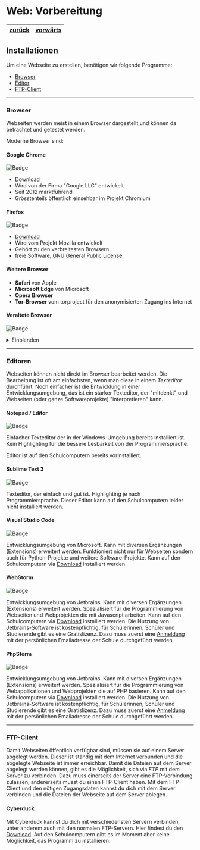 # Web: Vorbereitung

| [zurück](./Begriffe.md) | [vorwärts](tbd) |
| --- | --- |

## Installationen

Um eine Webseite zu erstellen, benötigen wir folgende Programme:

- [Browser](#browser)
- [Editor](#editor)
- [FTP-Client](#ftp)

---

### <a name="browser">Browser</a>
Webseiten werden meist in einem Browser dargestellt und können da betrachtet und getestet werden.

Moderne Browser sind:

#### Google Chrome

![Badge](https://img.shields.io/badge/Browser-sicher-brightgreen)

- [Download](https://www.google.com/intl/de/chrome/)
- Wird von der Firma "Google LLC" entwickelt
- Seit 2012 marktführend
- Grösstenteils öffentlich einsehbar im Projekt Chromium

#### Firefox

![Badge](https://img.shields.io/badge/Browser-sicher-brightgreen)

- [Download](https://www.mozilla.org/de/firefox/new/)
- Wird vom Projekt Mozilla entwickelt
- Gehört zu den verbreitesten Browsern
- freie Software, [GNU General Public License](https://de.wikipedia.org/wiki/GNU_General_Public_License)

#### Weitere Browser

- **Safari** von Apple
- **Microsoft Edge** von Microsoft
- **Opera Browser**
- **Tor-Browser** vom torproject für den anonymisierten Zugang ins Internet

#### Veraltete Browser

![Badge](https://img.shields.io/badge/Browser-unsicher-red)

<details>
<summary>Einblenden</summary>

- Internet Explorer
- Netscape
- Mosaic

Diese Browser sollten nicht verwendet werden, da sie nicht mehr den neusten Sicherheitsanforderungen entsprechen.
</details>

---

### <a name="editor">Editoren</a>

Webseiten können nicht direkt im Browser bearbeitet werden. Die Bearbeitung ist oft am einfachsten,
wenn man diese in einem *Texteditor* durchführt.
Noch einfacher ist die Entwicklung in einer Entwicklungsumgebung,
das ist ein starker Texteditor, der "mitdenkt" und Webseiten (oder ganze Softwareprojekte) "interpretieren" kann.

#### Notepad / Editor

![Badge](https://img.shields.io/badge/Editor-Texteditor-yellow)

Einfacher Texteditor der in der Windows-Umgebung bereits installiert ist.
Kein Highlighting für die bessere Lesbarkeit von der Programmiersprache.

Editor ist auf den Schulcomputern bereits vorinstalliert.

#### Sublime Text 3

![Badge](https://img.shields.io/badge/Editor-Texteditor-yellow)

Texteditor, der einfach und gut ist. Highlighting je nach Programmiersprache.
Dieser Editor kann auf den Schulcomputern leider nicht installiert werden.

#### Visual Studio Code

![Badge](https://img.shields.io/badge/Editor-Entwicklungsumgebung-blue)

Entwicklungsumgebung von Microsoft. Kann mit diversen Ergänzungen (Extensions) erweitert werden.
Funktioniert nicht nur für Webseiten sondern auch für Python-Projekte und weitere Software-Projekte.
Kann auf den Schulcomputern via [Download](https://code.visualstudio.com/download) installiert werden.

#### WebStorm

![Badge](https://img.shields.io/badge/Editor-Entwicklungsumgebung-blue)

Entwicklungsumgebung von Jetbrains. Kann mit diversen Ergänzungen (Extensions) erweitert werden.
Spezialisiert für die Programmierung von Webseiten und Webprojekten die mit Javascript arbeiten.
Kann auf den Schulcomputern via [Download](https://www.jetbrains.com/de-de/webstorm/) installiert werden.
Die Nutzung von Jetbrains-Software ist kostenpflichtig, für Schülerinnen, Schüler und Studierende gibt es eine Gratislizenz.
Dazu muss zuerst eine [Anmeldung](https://www.jetbrains.com/shop/eform/students) mit der persönlichen Emailadresse der Schule durchgeführt werden. 

#### PhpStorm

![Badge](https://img.shields.io/badge/Editor-Entwicklungsumgebung-blue)

Entwicklungsumgebung von Jetbrains. Kann mit diversen Ergänzungen (Extensions) erweitert werden.
Spezialisiert für die Programmierung von Webapplikationen und Webprojekten die auf PHP basieren.
Kann auf den Schulcomputern via [Download](https://www.jetbrains.com/de-de/phpstorm/) installiert werden.
Die Nutzung von Jetbrains-Software ist kostenpflichtig, für Schülerinnen, Schüler und Studierende gibt es eine Gratislizenz.
Dazu muss zuerst eine [Anmeldung](https://www.jetbrains.com/shop/eform/students) mit der persönlichen Emailadresse der Schule durchgeführt werden. 

---

### <a name="ftp">FTP-Client</a>

Damit Webseiten öffentlich verfügbar sind, müssen sie auf einem Server abgelegt werden. Dieser ist ständig mit dem Internet verbunden
und die abgelegte Webseite ist immer erreichbar.
Damit die Dateien auf dem Server abgelegt werden können, gibt es die Möglichkeit, sich via *FTP* mit dem Server zu verbinden.
Dazu muss einerseits der Server eine FTP-Verbindung zulassen, andererseits musst du einen FTP-Client haben.
Mit dem FTP-Client und den nötigen Zugangsdaten kannst du dich mit dem Server verbinden und die Dateien der Webseite auf dem Server ablegen.

#### Cyberduck

Mit Cyberduck kannst du dich mit verschiedensten Servern verbinden, unter anderem auch mit den normalen
FTP-Servern.
Hier findest du den [Download](https://cyberduck.io/). Auf den Schulcomputern gibt es im Moment aber keine Möglichkeit, das Programm zu installieren. 